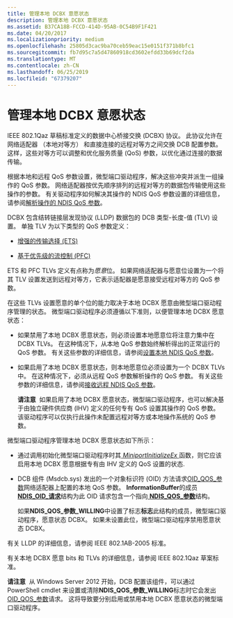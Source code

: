 ```yaml
---
title: 管理本地 DCBX 意愿状态
description: 管理本地 DCBX 意愿状态
ms.assetid: B37CA18B-FCCD-414D-95AB-0C54B9F1F421
ms.date: 04/20/2017
ms.localizationpriority: medium
ms.openlocfilehash: 25805d3cac9ba70ceb59eac15e0151f371b8bfc1
ms.sourcegitcommit: fb7d95c7a5d47860918cd3602efdd33b69dcf2da
ms.translationtype: MT
ms.contentlocale: zh-CN
ms.lasthandoff: 06/25/2019
ms.locfileid: "67379207"
---
```

# <a name="managing-the-local-dcbx-willing-state"></a>管理本地 DCBX 意愿状态


IEEE 802.1Qaz 草稿标准定义的数据中心桥接交换 (DCBX) 协议。 此协议允许在网络适配器 （本地对等方） 和直接连接的远程对等方之间交换 DCB 配置参数。 这样，这些对等方可以调整和优化服务质量 (QoS) 参数，以优化通过连接的数据传输。

根据本地和远程 QoS 参数设置，微型端口驱动程序，解决这些冲突并派生一组操作的 QoS 参数。 网络适配器按优先顺序排列的远程对等方的数据包传输使用这些操作的参数。 有关驱动程序如何解决其操作的 NDIS QoS 参数设置的详细信息，请参阅[解析操作的 NDIS QoS 参数](resolving-operational-ndis-qos-parameters.md)。

DCBX 包含结转链接层发现协议 (LLDP) 数据包的 DCB 类型-长度-值 (TLV) 设置。 单独 TLV 为以下类型的 QoS 参数定义：

-   [增强的传输选择 (ETS)](enhanced-transmission-selection--ets--algorithm.md)

-   [基于优先级的流控制 (PFC)](priority-based-flow-control--pfc.md)

ETS 和 PFC TLVs 定义有点称为*愿意*位。 如果网络适配器与愿意位设置为一个将其 TLV 设置发送到远程对等方，它表示适配器是愿意接受远程对等方的 QoS 参数。

在这些 TLVs 设置愿意的单个位的能力取决于本地 DCBX 愿意由微型端口驱动程序管理的状态。 微型端口驱动程序必须遵循以下准则，以便管理本地 DCBX 愿意状态：

-   如果禁用了本地 DCBX 愿意状态，则必须设置本地愿意位将注意力集中在 DCBX TLVs。 在这种情况下，从本地 QoS 参数始终解析得出的正常运行的 QoS 参数。 有关这些参数的详细信息，请参阅[设置本地 NDIS QoS 参数](setting-local-ndis-qos-parameters.md)。

-   如果启用了本地 DCBX 愿意状态，则本地愿意位必须设置为一个 DCBX TLVs 中。 在这种情况下，必须从远程 QoS 参数解析操作的 QoS 参数。 有关这些参数的详细信息，请参阅[接收远程 NDIS QoS 参数](receiving-remote-ndis-qos-parameters.md)。

    **请注意**  如果启用了本地 DCBX 愿意状态，微型端口驱动程序，也可以解决基于由独立硬件供应商 (IHV) 定义的任何专有 QoS 设置其操作的 QoS 参数。 该驱动程序可以仅执行此操作未配置远程对等方或本地操作系统的 QoS 参数。

     

微型端口驱动程序管理本地 DCBX 愿意状态如下所示：

-   通过调用初始化微型端口驱动程序时其[ *MiniportInitializeEx* ](https://docs.microsoft.com/windows-hardware/drivers/ddi/content/ndis/nc-ndis-miniport_initialize)函数，则它应该启用本地 DCBX 愿意根据专有由 IHV 定义的 QoS 设置的状态.

-   DCB 组件 (Msdcb.sys) 发出的一个对象标识符 (OID) 方法请求[OID\_QOS\_参数](https://docs.microsoft.com/windows-hardware/drivers/network/oid-qos-parameters)网络适配器上配置的本地 QoS 参数。 **InformationBuffer**的成员[ **NDIS\_OID\_请求**](https://docs.microsoft.com/windows-hardware/drivers/ddi/content/ndis/ns-ndis-_ndis_oid_request)结构为此 OID 请求包含一个指向[ **NDIS\_QOS\_参数**](https://docs.microsoft.com/windows-hardware/drivers/ddi/content/ntddndis/ns-ntddndis-_ndis_qos_parameters)结构。

    如果**NDIS\_QOS\_参数\_WILLING**中设置了标志**标志**此结构的成员，微型端口驱动程序，愿意状态 DCBX。 如果未设置此位，微型端口驱动程序禁用愿意状态 DCBX。

有关 LLDP 的详细信息，请参阅 IEEE 802.1AB-2005 标准。

有关本地 DCBX 愿意 bits 和 TLVs 的详细信息，请参阅 IEEE 802.1Qaz 草案标准。

**请注意**  从 Windows Server 2012 开始，DCB 配置该组件，可以通过 PowerShell cmdlet 来设置或清除**NDIS\_QOS\_参数\_WILLING**标志时它会发出[OID\_QOS\_参数](https://docs.microsoft.com/windows-hardware/drivers/network/oid-qos-parameters)请求。 这将导致要分别启用或禁用本地 DCBX 愿意状态的微型端口驱动程序。

 

 

 





